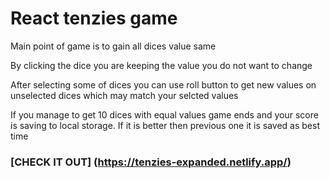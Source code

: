# React tenzies game

Main point of game is to gain all dices value same 

By clicking the dice you are keeping the value you do not want to change 

After selecting some of dices you can use roll button to get new values on unselected dices which may match your selcted values 

If you manage to get 10 dices with equal values game ends and your score is saving to local storage. If it is better then previous one it is saved as best time

### [CHECK IT OUT] (https://tenzies-expanded.netlify.app/) 
